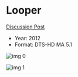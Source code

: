 # Looper

[Discussion Post](https://www.avsforum.com/threads/bass-eq-for-filtered-movies.2995212/post-57747244)

* Year: 2012
* Format: DTS-HD MA 5.1

![img 0](https://i.imgur.com/EuIXZzO.jpg)

![img 1](https://i.imgur.com/IN5LOtz.jpg)

